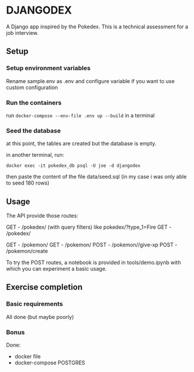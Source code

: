# DJANGODEX

A Django app inspired by the Pokedex. This is a technical assessment for a job interview.

## Setup

### Setup environment variables

Rename sample.env as .env and configure variable if you want to use custom configuration


### Run the containers

run `docker-compose --env-file .env up --build` in a terminal

### Seed the database

at this point, the tables are created but the database is empty.

in another terminal, run:

`docker exec -it pokedex_db psql -U joe -d djangodex`

then paste the content of the file data/seed.sql
(in my case i was only able to seed 180 rows)


## Usage

The API provide those routes:

GET -  /pokedex/ (with query filters) like pokedex/?type_1=Fire
GET -  /pokedex/<id>

GET -  /pokemon/
GET -  /pokemon/<id>
POST - /pokemon/<id>/give-xp
POST - /pokemon/create

To try the POST routes, a notebook is provided in tools/demo.ipynb
with which you can experiment a basic usage.


## Exercise completion

### Basic requirements

All done (but maybe poorly)


### Bonus
Done:
- docker file
- docker-compose POSTGRES
